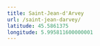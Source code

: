 ```yaml
---
title: Saint-Jean-d'Arvey
url: /saint-jean-darvey/
latitude: 45.5861375
longitude: 5.995811600000001
---
```


